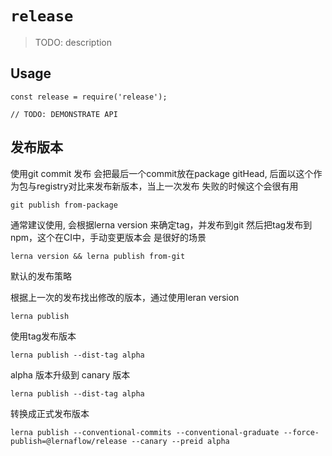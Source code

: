 # `release`

> TODO: description

## Usage

```
const release = require('release');

// TODO: DEMONSTRATE API
```


## 发布版本

使用git commit 发布
会把最后一个commit放在package gitHead, 后面以这个作为包与registry对比来发布新版本，当上一次发布
失败的时候这个会很有用
```
git publish from-package 
```

通常建议使用, 会根据lerna version 来确定tag，并发布到git 然后把tag发布到npm，这个在CI中，手动变更版本会
是很好的场景
```
lerna version && lerna publish from-git 
```


默认的发布策略

根据上一次的发布找出修改的版本，通过使用leran version

```
lerna publish
```

使用tag发布版本

```
lerna publish --dist-tag alpha
```

alpha 版本升级到 canary 版本

```
lerna publish --dist-tag alpha
```

转换成正式发布版本
```
lerna publish --conventional-commits --conventional-graduate --force-publish=@lernaflow/release --canary --preid alpha
```

